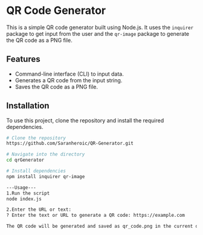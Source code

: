 # QR Code Generator

This is a simple QR code generator built using Node.js. It uses the `inquirer` package to get input from the user and the `qr-image` package to generate the QR code as a PNG file.

## Features

- Command-line interface (CLI) to input data.
- Generates a QR code from the input string.
- Saves the QR code as a PNG file.

## Installation

To use this project, clone the repository and install the required dependencies.

```bash
# Clone the repository
https://github.com/Saranheroic/QR-Generator.git

# Navigate into the directory
cd qrGenerator

# Install dependencies
npm install inquirer qr-image

---Usage---
1.Run the script
node index.js

2.Enter the URL or text:
? Enter the text or URL to generate a QR code: https://example.com

The QR code will be generated and saved as qr_code.png in the current directory.
